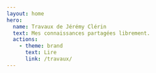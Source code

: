 ```yaml
---
layout: home
hero:
  name: Travaux de Jérémy Clérin
  text: Mes connaissances partagées librement.
  actions:
    - theme: brand
      text: Lire
      link: /travaux/
---
```

